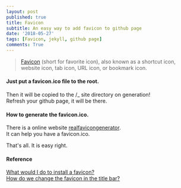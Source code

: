 ```yaml
---
layout: post
published: true
title: Favicon
subtitle: An easy way to add favicon to github page
date: '2018-05-27'
tags: [Favicon, jekyll, github page]
comments: True
---
```


>[Favicon](https://en.wikipedia.org/wiki/Favicon) (short for favorite icon), also known as a shortcut icon, website icon, tab icon, URL icon, or bookmark icon. 

#### Just put a favicon.ico file to the root.
Then it will be copied to the  /_ site directory on generation!  
Refresh your github page, it will be there.



#### How to generate the favicon.ico.  
There is a online website [realfavicongenerator](https://realfavicongenerator.net/).  
It can help you have a favicon.ico.

That's all. It is easy right.


#### Reference  
[What would I do to install a favicon?](https://github.com/jekyll/jekyll-help/issues/101)  
[How do we change the favicon in the title bar?](https://github.com/mmistakes/minimal-mistakes/issues/585)


